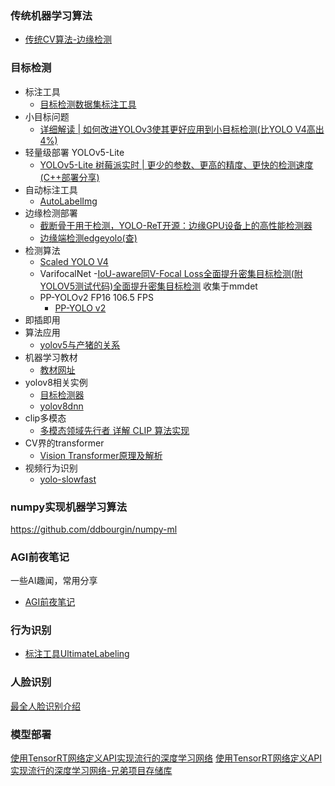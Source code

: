 ### 传统机器学习算法
- [传统CV算法-边缘检测](source/CV/source/传统CV/cv_1.md)
### 目标检测
- 标注工具
  - [目标检测数据集标注工具](https://zhuanlan.zhihu.com/p/445559419)
- 小目标问题
    - [详细解读 | 如何改进YOLOv3使其更好应用到小目标检测(比YOLO V4高出4%)](https://mp.weixin.qq.com/s?__biz=MzU5OTA2Mjk5Mw==&mid=2247491053&idx=1&sn=58fac845ce9fee45205404b35c526c42&chksm=febbfd53c9cc744551b6a5998f0960dbe0ba172943873a1bec35a95c6d2ff20e6ffbbcca7f7b&scene=178&cur_album_id=2089479685876269057#rd)
- 轻量级部署 YOLOv5-Lite
    - [YOLOv5-Lite 树莓派实时 | 更少的参数、更高的精度、更快的检测速度(C++部署分享)](https://mp.weixin.qq.com/s?__biz=MzU5OTA2Mjk5Mw==&mid=2247491133&idx=1&sn=94a2b59dd52e09105e50c66eb46e1f9d&chksm=febbfe83c9cc77952731c5a950bffa360dfc8baa700203899032800ebdb1524adc96efd68dd8&scene=178&cur_album_id=2089479685876269057#rd)
- 自动标注工具
    - [AutoLabelImg](https://github.com/ppogg/AutoLabelImg)
- 边缘检测部署
    - [截断骨干用于检测，YOLO-ReT开源：边缘GPU设备上的高性能检测器](https://github.com/prakharg24/yoloret)
    - [边缘端检测edgeyolo(查)](https://github.com/LSH9832/edgeyolo)
- 检测算法
    - [Scaled YOLO V4](https://github.com/WongKinYiu/PyTorch_YOLOv4)
    - VarifocalNet
        -[IoU-aware同V-Focal Loss全面提升密集目标检测(附YOLOV5测试代码)全面提升密集目标检测](https://github.com/hyz-xmaster/VarifocalNet) 收集于mmdet
    - PP-YOLOv2 FP16 106.5 FPS
        - [PP-YOLO v2](https://github.com/PaddlePaddle/PaddleDetection)
- 即插即用
- 算法应用
    - [yolov5与产猪的关系](https://mp.weixin.qq.com/s/2yP7ZDRBsAQoTQjNDaIATw)
- 机器学习教材
  - [教材网址](https://github.com/lTbgykio/Books-Free-Books) 
- yolov8相关实例
  - [目标检测器](https://blog.csdn.net/river_star1/article/details/132530344)
  - [yolov8dnn](https://blog.csdn.net/jameschen9051/article/details/131069271)
- clip多模态
  - [多模态领域先行者 详解 CLIP 算法实现](https://zhuanlan.zhihu.com/p/520443068)
- CV界的transformer
  - [Vision Transformer原理及解析](https://zhuanlan.zhihu.com/p/427388113)
- 视频行为识别
  - [yolo-slowfast](https://pytorch.org/hub/facebookresearch_pytorchvideo_slowfast/)

### numpy实现机器学习算法
https://github.com/ddbourgin/numpy-ml
### AGI前夜笔记
一些AI趣闻，常用分享 
- [AGI前夜笔记](https://agi360.xyz)
### 行为识别
- [标注工具UltimateLabeling](https://github.com/alexandre01/UltimateLabeling)

### 人脸识别
[最全人脸识别介绍](https://blog.csdn.net/qq_23091073/article/details/126930065)


### 模型部署
[使用TensorRT网络定义API实现流行的深度学习网络](https://github.com/wang-xinyu/tensorrtx)
[使用TensorRT网络定义API实现流行的深度学习网络-兄弟项目存储库](https://github.com/wang-xinyu/pytorchx)
